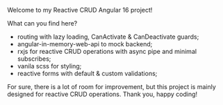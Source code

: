 Welcome to my Reactive CRUD Angular 16 project!

What can you find here?
- routing with lazy loading, CanActivate & CanDeactivate guards;
- angular-in-memory-web-api to mock backend;
- rxjs for reactive CRUD operations with async pipe and minimal subscribes;
- vanila scss for styling;
- reactive forms with default & custom validations;

For sure, there is a lot of room for improvement, but this project is mainly designed for reactive CRUD operations.
Thank you, happy coding!
